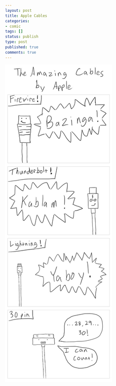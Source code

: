 ```yaml
---
layout: post
title: Apple Cables
categories:
- comic
tags: []
status: publish
type: post
published: true
comments: true
---
```


![Apple Cables](assets/uploads/2015/03/appleCables.jpg)
